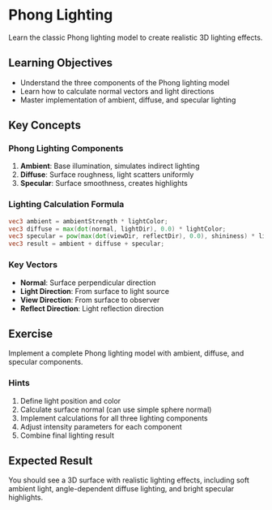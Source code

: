# Phong Lighting

Learn the classic Phong lighting model to create realistic 3D lighting effects.

## Learning Objectives

- Understand the three components of the Phong lighting model
- Learn how to calculate normal vectors and light directions
- Master implementation of ambient, diffuse, and specular lighting

## Key Concepts

### Phong Lighting Components

1. **Ambient**: Base illumination, simulates indirect lighting
2. **Diffuse**: Surface roughness, light scatters uniformly
3. **Specular**: Surface smoothness, creates highlights

### Lighting Calculation Formula

```glsl
vec3 ambient = ambientStrength * lightColor;
vec3 diffuse = max(dot(normal, lightDir), 0.0) * lightColor;
vec3 specular = pow(max(dot(viewDir, reflectDir), 0.0), shininess) * lightColor;
vec3 result = ambient + diffuse + specular;
```

### Key Vectors

- **Normal**: Surface perpendicular direction
- **Light Direction**: From surface to light source
- **View Direction**: From surface to observer
- **Reflect Direction**: Light reflection direction

## Exercise

Implement a complete Phong lighting model with ambient, diffuse, and specular components.

### Hints

1. Define light position and color
2. Calculate surface normal (can use simple sphere normal)
3. Implement calculations for all three lighting components
4. Adjust intensity parameters for each component
5. Combine final lighting result

## Expected Result

You should see a 3D surface with realistic lighting effects, including soft ambient light, angle-dependent diffuse lighting, and bright specular highlights.